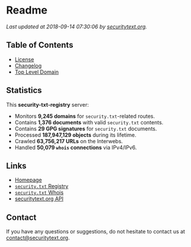 # Readme

_Last updated at 2018-09-14 07:30:06 by [securitytext.org](https://securitytext.org)._

## Table of Contents

* [License](LICENSE.md)
* [Changelog](CHANGELOG.md)
* [Top Level Domain](TLD.md)

## Statistics

This **security-txt-registry** server:

* Monitors **9,245 domains** for `security.txt`-related routes.
* Contains **1,376 documents** with valid `security.txt` contents.
* Contains **29 GPG signatures** for `security.txt` documents.
* Processed **187,947,129 objects** during its lifetime.
* Crawled **63,756,217 URLs** on the Interwebs.
* Handled **50,079 `whois` connections** via IPv4/IPv6.

## Links

* [Homepage](https://securitytext.org)
* [`security.txt` Registry](https://registry.securitytext.org)
* [`security.txt` Whois](https://whois.securitytext.org)
* [securitytext.org API](https://registry.securitytext.org)

## Contact

If you have any questions or suggestions, do not hesitate to contact us at contact@securitytext.org.
